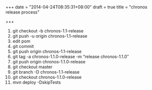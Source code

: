 +++
date = "2014-04-24T08:35:31+08:00"
draft = true
title = "chronos release process"

+++



1. git checkout -b chronos-1.1-release
2. git push -u origin chronos-1.1-release
3. edit pom
4. git commit
5. git push origin chronos-1.1-release
6. git tag -a chronos-1.1.0-release -m “release chronos-1.1.0″
7. git push origin chronos-1.1.0-release
8. git checkout master
9. git branch -D chronos-1.1-release
10. git checkout chronos-1.1.0-release
11. mvn deploy -DskipTests